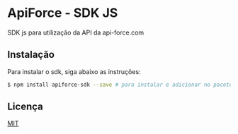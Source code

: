 # ApiForce - SDK JS
SDK js para utilização da API da api-force.com

## Instalação

Para instalar o sdk, siga abaixo as instruções:

```bash
$ npm install apiforce-sdk --save # para instalar e adicionar no pacote package.json
```

## Licença

[MIT](http://opensource.org/licenses/MIT)
